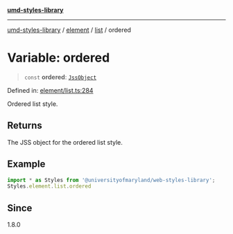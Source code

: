 [**umd-styles-library**](../../../../README.md)

***

[umd-styles-library](../../../../modules.md) / [element](../../../README.md) / [list](../README.md) / ordered

# Variable: ordered

> `const` **ordered**: [`JssObject`](../../../../utilities/namespaces/transform/type-aliases/JssObject.md)

Defined in: [element/list.ts:284](https://github.com/UMD-Digital/design-system/blob/ada30a44686a89a90941bbd44a6f156101fc9b44/packages/styles/source/element/list.ts#L284)

Ordered list style.

## Returns

The JSS object for the ordered list style.

## Example

```typescript
import * as Styles from '@universityofmaryland/web-styles-library';
Styles.element.list.ordered
```

## Since

1.8.0
